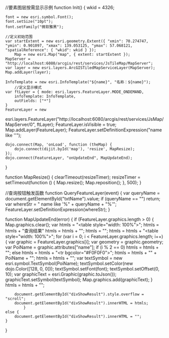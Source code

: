 //要素图层按需显示示例 
 function Init() { 
    wkid = 4326; 

    font = new esri.symbol.Font(); 
    font.setSize("10pt"); 
    font.setFamily("微软雅黑"); 

    //定义初始范围 
    var startExtent = new esri.geometry.Extent({ "xmin": 70.274747, "ymin": 0.901097, "xmax": 139.053125, "ymax": 57.068121, "spatialReference": { "wkid": wkid } }); 
        Map = new esri.Map("map", { extent: startExtent }); 
    MapServer = "http://localhost:6080/arcgis/rest/services/JsTileMap/MapServer"; 
    var layer = new esri.layers.ArcGISTiledMapServiceLayer(MapServer); 
    Map.addLayer(layer); 

    InfoTemplate = new esri.InfoTemplate("${name}", "名称：${name}"); 
        //定义显示模式 
    var ftLayer = { mode: esri.layers.FeatureLayer.MODE_ONDEMAND, 
        infoTemplate: InfoTemplate, 
        outFields: ["*"] 
    } 
    FeatureLayer = new 
esri.layers.FeatureLayer("http://localhost:6080/arcgis/rest/services/JsMap/MapServer/0", ftLayer); 
    FeatureLayer.isVisible = true; 
    Map.addLayer(FeatureLayer); 
    FeatureLayer.setDefinitionExpression("name like ''"); 

    dojo.connect(Map, 'onLoad', function (theMap) { 
        dojo.connect(dijit.byId('map'), 'resize', MapResize); 
    }); 
    dojo.connect(FeatureLayer, "onUpdateEnd", MapUpdateEnd); 
} 
 
function MapResize() { 
    clearTimeout(resizeTimer); 
    resizeTimer = setTimeout(function () { 
        Map.resize(); 
        Map.reposition(); 
    }, 500); 
} 
 
//查询按钮触发函数 
function QueryFeatureLayer(event) { 
    var queryName = document.getElementById("txtName").value; 
    if (queryName == "") 
        return; 
            var whereStr = " name like '%" + queryName + "%'"; 
    FeatureLayer.setDefinitionExpression(whereStr); 
} 

function MapUpdateEnd(error) { 
    if (FeatureLayer.graphics.length > 0) { 
        Map.graphics.clear(); 
        var htmls = "<table style=\"width: 100%\"><tr>"; 
        htmls = htmls + "<td>查询结果</td>" 
        htmls = htmls + "</tr></table>"; 
        htmls = ""; 
        htmls = htmls + "<table style=\"width: 100%\">"; 
        for (var i = 0; i < FeatureLayer.graphics.length; i++) { 
            var graphic = FeatureLayer.graphics[i]; 
            var geometry = graphic.geometry; 
            var PoiName = graphic.attributes["name"]; 
            if (i % 2 == 0) 
                htmls = htmls + "<tr>"; 
            else 
                htmls = htmls + "<tr bgcolor=\"#F0F0F0\">"; 
            htmls = htmls + "<td>" + PoiName + "</td>"; 
            htmls = htmls + "</tr>"; 
            var textSymbol = new esri.symbol.TextSymbol(PoiName); 
            textSymbol.setColor(new dojo.Color([128, 0, 0])); 
            textSymbol.setFont(font); 
            textSymbol.setOffset(0, 10); 
            var graphicText = esri.Graphic(graphic.toJson()); 
            graphicText.setSymbol(textSymbol); 
            Map.graphics.add(graphicText); 
        } 
        htmls = htmls + "</table>"; 

        document.getElementById("divShowResult").style.overflow = "scroll"; 
        document.getElementById("divShowResult").innerHTML = htmls; 
            } 
    else { 
        document.getElementById("divShowResult").innerHTML = ""; 
    } 
} 